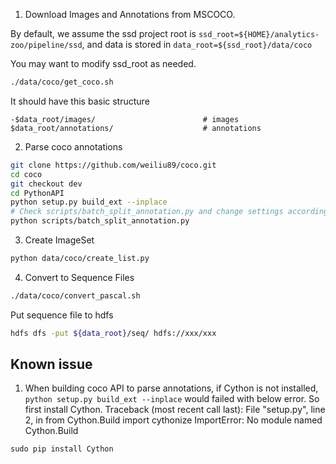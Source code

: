 1. Download Images and Annotations from MSCOCO.

By default, we assume the ssd project root is
```ssd_root=${HOME}/analytics-zoo/pipeline/ssd```,
and data is stored in ```data_root=${ssd_root}/data/coco```

You may want to modify ssd_root as needed.

```bash
./data/coco/get_coco.sh
```

It should have this basic structure

```
-$data_root/images/                        # images
$data_root/annotations/                    # annotations
```

2. Parse coco annotations
```bash
git clone https://github.com/weiliu89/coco.git
cd coco
git checkout dev
cd PythonAPI
python setup.py build_ext --inplace
# Check scripts/batch_split_annotation.py and change settings accordingly.
python scripts/batch_split_annotation.py
```

3. Create ImageSet
```bash
python data/coco/create_list.py
```

4. Convert to Sequence Files
```bash
./data/coco/convert_pascal.sh
```

Put sequence file to hdfs
```bash
hdfs dfs -put ${data_root}/seq/ hdfs://xxx/xxx
```

## Known issue
1. When building coco API to parse annotations, if Cython is not installed, ``` python setup.py build_ext --inplace ``` would failed with below error. So first install Cython.
    Traceback (most recent call last):
      File "setup.py", line 2, in <module>
        from Cython.Build import cythonize
    ImportError: No module named Cython.Build
  
 ```
 sudo pip install Cython
 ```
